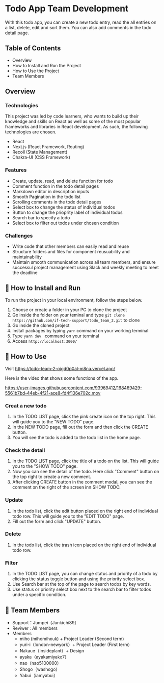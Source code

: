 # Todo App Team Development

With this todo app, you can create a new todo entry, read the all entries on a list, delete, edit and sort them.
You can also add comments in the todo detail page.

## Table of Contents 
- Overview
- How to Install and Run the Project
- How to Use the Project
- Team Members

## Overview

### Technologies

This project was led by code learners, who wants to build up their knowledge and skills on React as well as some of the most popular frameworks and libraries in React development. As such, the following technologies are chosen.

- React 
- Next.js (React Framework, Routing)
- Recoil (State Management)
- Chakra-UI (CSS Framework)

### Features

- Create, update, read, and delete function for todo
- Comment function in the todo detail pages
- Markdown editor in description inputs
- Smooth Pagination in the todo list 
- Scrolling comments in the todo detail pages
- Select box to change the status of individual todos
- Button to change the prioprity label of individual todos
- Search bar to specify a todo 
- Select box to filter out todos under chosen condition

### Challenges

- Write code that other members can easily read and reuse
- Structure folders and files for component reusuability and maintainability
- Maintain smooth communication across all team members, and ensure successul project management using Slack and weekly meeting to meet the deadline

## 🔽 How to Install and Run

To run the project in your local environment, follow the steps below.

1. Choose or create a folder in your PC to clone the project
2. Go inside the folder on your teminal and type `git clone https://github.com/if-tech-support/todo_team_2.git` to clone
3. Go inside the cloned project 
4. Install packages by typing `yarn` command on your working terminal
5. Type `yarn dev ` command on your terminal
6. Access `http://localhost:3000/` 

## 📖 How to Use 

Visit https://todo-team-2-qigd0p0al-m8na.vercel.app/

Here is the video that shows some functions of the app.

https://user-images.githubusercontent.com/93969412/168469429-5561b7bd-44eb-4f21-ace8-fd4f136e702c.mov


### Creat a new todo
1. In the TODO LIST page, click the pink create icon on the top right. This will guide you to the "NEW TODO" page.
2. In the NEW TODO page, fill out the form and then click the CREATE button.
3. You will see the todo is added to the todo list in the home page.

### Check the detail
1. In the TODO LIST page, click the title of a todo on the list. This will guide you to the "SHOW TODO" page.
2. Now you can see the detail of the todo. Here click "Comment" button on the top right to create a new comment.
3. After clicking CREATE button in the comment modal, you can see the comment on the right of the screen inn SHOW TODO.

### Update
1. In the todo list, click the edit button placed on the right end of individual todo row. This will guide you to the "EDIT TODO" page.
2. Fill out the form and click "UPDATE" button.

### Delete
1. In the todo list, click the trash icon placed on the right end of individual todo row.

### Filter
1. In the TODO LIST page, you can change status and priority of a todo by clicking the status toggle button and using the priority select box.
2. Use Search bar at the top of the page to search todos by key words.
3. Use status or priority select box next to the search bar to filter todos under a specific condition.

## 👥 Team Members

- Support：Jumpei（Junkichi89）
- Reviwer : All members
- Members
  - miho (mihomihouk) + Project Leader (Second term)
  - yuri-i（london-newyork）+ Project Leader (First term)
  - Nakaue（insideplant）+ Design
  - ayaka（ayakamiyake7）
  - nao（nao5100000）
  - Shogo（washogo）
  - Yabui（iamyabui）


